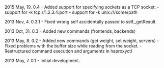 2015 May, 19.
	0.4
		- Added support for specifying sockets as a TCP socket:
		  - support for -k tcp://1.2.3.4:port
		  - support for -k unix:///some/path

2013 Nov, 4.
	0.3.1
		- Fixed wrong self accidentally passed to self._getResult.

2013 Oct, 31.
	0.3
		- Added new commands (frontends, backends)

2013 May, 8.
	0.2
		- Added new commands (get weight, set weight, servers)
		- Fixed problems with the buffer size while reading from the socket.
		- Restructured command execution and arguments in haproxyctl

2013 May, 7.
	0.1
		- Initial development.
